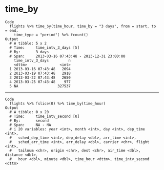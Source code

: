 # time_by

    Code
      flights %>% time_by(time_hour, time_by = "3 days", from = start, to = end,
        time_type = "period") %>% fcount()
    Output
      # A tibble: 5 x 2
      # Time:     time_intv_3_days [5]
      # By:       3 days
      # Span:     2013-03-16 07:43:48 - 2013-12-31 23:00:00
        time_intv_3_days         n
        <dttm>               <int>
      1 2013-03-16 07:43:48   2694
      2 2013-03-19 07:43:48   2918
      3 2013-03-22 07:43:48   2650
      4 2013-03-25 07:43:48    977
      5 NA                  327537

---

    Code
      flights %>% fslice(0) %>% time_by(time_hour)
    Output
      # A tibble: 0 x 20
      # Time:     time_intv_second [0]
      # By:       second
      # Span:     NA - NA
      # i 20 variables: year <int>, month <int>, day <int>, dep_time <int>,
      #   sched_dep_time <int>, dep_delay <dbl>, arr_time <int>,
      #   sched_arr_time <int>, arr_delay <dbl>, carrier <chr>, flight <int>,
      #   tailnum <chr>, origin <chr>, dest <chr>, air_time <dbl>, distance <dbl>,
      #   hour <dbl>, minute <dbl>, time_hour <dttm>, time_intv_second <dttm>

